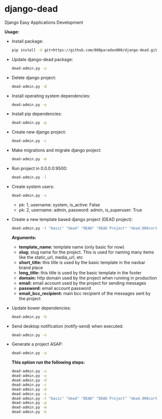 # django-dead
Django Easy Applications Development

**Usage:**

* Install package:
    ```bash
    pip install -U git+https://github.com/000paradox000/django-dead.git
    ```
  
* Update django-dead package:
    ```bash
    dead-admin.py -u
    ```

* Delete django project:
    ```bash
    dead-admin.py -d
    ```

* Install operating system dependencies:
    ```bash
    dead-admin.py -o
    ```

* Install pip dependencies:
    ```bash
    dead-admin.py -p
    ```

* Create new django project:
    ```bash
    dead-admin.py -c
    ```

* Make migrations and migrate django project:
    ```bash
    dead-admin.py -m
    ```

* Run project in 0.0.0.0:9500:
    ```bash
    dead-admin.py -l
    ```

* Create system users:
    ```bash
    dead-admin.py -s
    ```
    * pk: 1, username: system, is_active: False
    * pk: 2, username: admin, password: admin, is_superuser: True

* Create a new template based django project (DEAD project):

    ```bash
    dead-admin.py -t "basic" "dead" "DEAD" "DEAD Project" "dead.000cortazar000.pes" "dead@000cortazar000.pes" "12345" "info@000cortazar000.pes"
    ```
    
    **Arguments:**

    * **template_name:** template name (only basic for now)
    * **slug:** slug name for the project. This is used for naming many items like the static_url, media_url, etc
    * **short_title:** this title is used by the basic template in the navbar brand place
    * **long_title:** this title is used by the basic template in the footer 
    * **domain:** http domain used by the project when running in production
    * **email:** email account used by the project for sending messages 
    * **password:** email account password
    * **email_bcc_recipient:** main bcc recipient of the messages sent by the project

* Update bower dependencies:
    ```bash
    dead-admin.py -b
    ```

* Send desktop notification (notify-send) when executed:
    ```bash
    dead-admin.py -n
    ```

* Generate a project ASAP:
    ```bash
    dead-admin.py -a
    ```

    **This option run the following steps:**

    ```bash
    dead-admin.py -u
    dead-admin.py -o
    dead-admin.py -d
    dead-admin.py -c
    dead-admin.py -m
    dead-admin.py -s
    dead-admin.py -t "basic" "dead" "DEAD" "DEAD Project" "dead.000cortazar000.pes" "dead@000cortazar000.pes" "12345" "info@000cortazar000.pes"
    dead-admin.py -p
    dead-admin.py -m
    dead-admin.py -b
    ```
